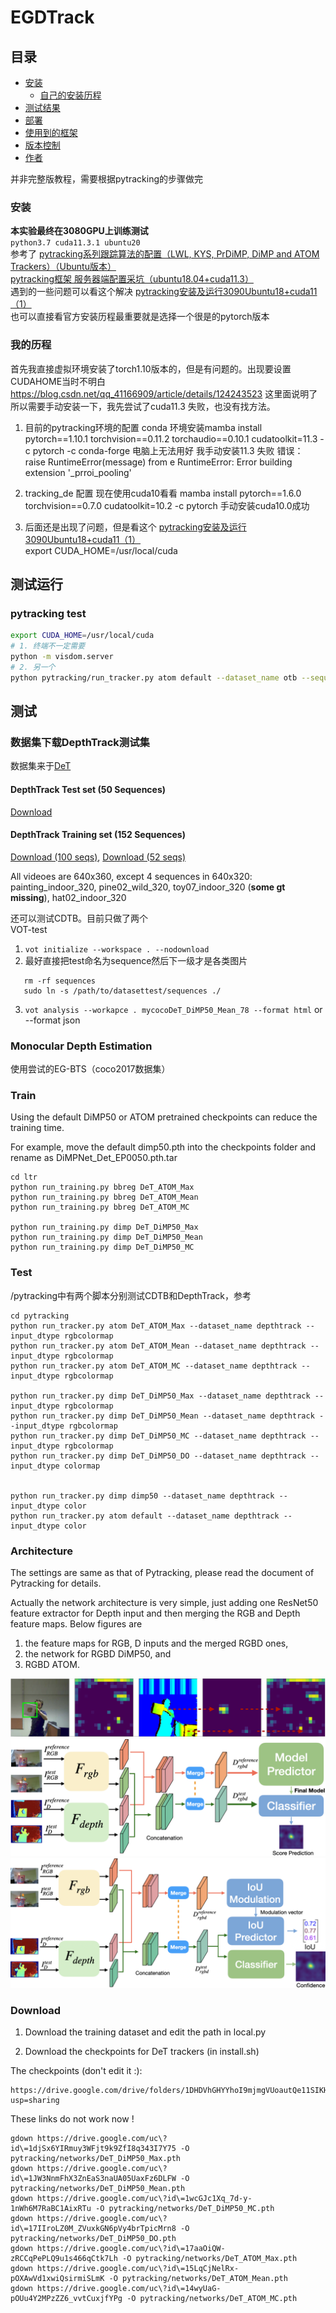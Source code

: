 # EGDTrack

## 目录

- [安装](#安装)
  - [自己的安装历程](#我的历程)
- [测试结果](#测试)
- [部署](#部署)
- [使用到的框架](#使用到的框架)
- [版本控制](#版本控制)
- [作者](#作者)



并非完整版教程，需要根据pytracking的步骤做完
### 安装
**本实验最终在3080GPU上训练测试**  
```python3.7 cuda11.3.1 ubuntu20```  
参考了
[pytracking系列跟踪算法的配置（LWL, KYS, PrDiMP, DiMP and ATOM Trackers）（Ubuntu版本）](https://blog.csdn.net/qq_17783559/article/details/117933369)  
[pytracking框架 服务器端配置采坑（ubuntu18.04+cuda11.3）](https://blog.csdn.net/qqsuiying/article/details/121593987#:~:text=pytracking%E6%A1%86%E6%9E%B6%20%E6%9C%8D%E5%8A%A1%E5%99%A8%E7%AB%AF%E9%85%8D%E7%BD%AE%E9%87%87%E5%9D%91%EF%BC%88ubuntu18.04%2Bcuda11.3%EF%BC%89%201%201.%20Create%20and%20activate%20a,environment%20...%205%205.%20Download%20the%20pre-trained%20networks)  
遇到的一些问题可以看这个解决
[pytracking安装及运行3090Ubuntu18+cuda11（1）](https://blog.csdn.net/weixin_43392132/article/details/123744880)  
也可以直接看官方安装历程最重要就是选择一个很是的pytorch版本


### 我的历程
首先我直接虚拟环境安装了torch1.10版本的，但是有问题的。出现要设置CUDAHOME当时不明白
https://blog.csdn.net/qq_41166909/article/details/124243523   这里面说明了所以需要手动安装一下，我先尝试了cuda11.3
失败，也没有找方法。
1. 目前的pytracking环境的配置
conda 环境安装mamba install pytorch==1.10.1 torchvision==0.11.2 torchaudio==0.10.1 cudatoolkit=11.3 -c pytorch -c conda-forge
电脑上无法用好
我手动安装11.3 失败
错误：
    raise RuntimeError(message) from e
RuntimeError: Error building extension '_prroi_pooling'

2. tracking_de 配置
现在使用cuda10看看
 mamba install pytorch==1.6.0 torchvision==0.7.0 cudatoolkit=10.2 -c pytorch
手动安装cuda10.0成功
3. 后面还是出现了问题，但是看这个
[pytracking安装及运行3090Ubuntu18+cuda11（1）](https://blog.csdn.net/weixin_43392132/article/details/123744880)  
export CUDA_HOME=/usr/local/cuda

## 测试运行
### pytracking test
```bash
export CUDA_HOME=/usr/local/cuda
# 1. 终端不一定需要
python -m visdom.server
# 2. 另一个
python pytracking/run_tracker.py atom default --dataset_name otb --sequence Soccer --debug 1 --threads 0
```

## 测试
### 数据集下载DepthTrack测试集
数据集来于[DeT](https://github.com/xiaozai/DeT)
#### DepthTrack Test set (50 Sequences) 
[Download](https://doi.org/10.5281/zenodo.5792146)

#### DepthTrack Training set (152 Sequences)
[Download (100 seqs)](https://doi.org/10.5281/zenodo.5794115),  [Download (52 seqs)](https://doi.org/10.5281/zenodo.5837926)

All videoes are 640x360, except 4 sequences in 640x320: painting_indoor_320, pine02_wild_320, toy07_indoor_320 (**some gt missing**), hat02_indoor_320

还可以测试CDTB。目前只做了两个  
VOT-test
1. `vot initialize --workspace . --nodownload`
2. 最好直接把test命名为sequence然后下一级才是各类图片
```
   rm -rf sequences
   sudo ln -s /path/to/datasettest/sequences ./
   ``` 
3. `vot analysis --workapce . mycocoDeT_DiMP50_Mean_78 --format html`
or --format json

### Monocular Depth Estimation 
使用尝试的EG-BTS（coco2017数据集）



### Train
Using the default DiMP50 or ATOM pretrained checkpoints can reduce the training time.

For example, move the default dimp50.pth into the checkpoints folder and rename as DiMPNet_Det_EP0050.pth.tar

```
cd ltr
python run_training.py bbreg DeT_ATOM_Max
python run_training.py bbreg DeT_ATOM_Mean
python run_training.py bbreg DeT_ATOM_MC

python run_training.py dimp DeT_DiMP50_Max
python run_training.py dimp DeT_DiMP50_Mean
python run_training.py dimp DeT_DiMP50_MC
```

### Test
/pytracking中有两个脚本分别测试CDTB和DepthTrack，参考
```
cd pytracking
python run_tracker.py atom DeT_ATOM_Max --dataset_name depthtrack --input_dtype rgbcolormap
python run_tracker.py atom DeT_ATOM_Mean --dataset_name depthtrack --input_dtype rgbcolormap
python run_tracker.py atom DeT_ATOM_MC --dataset_name depthtrack --input_dtype rgbcolormap

python run_tracker.py dimp DeT_DiMP50_Max --dataset_name depthtrack --input_dtype rgbcolormap
python run_tracker.py dimp DeT_DiMP50_Mean --dataset_name depthtrack --input_dtype rgbcolormap
python run_tracker.py dimp DeT_DiMP50_MC --dataset_name depthtrack --input_dtype rgbcolormap
python run_tracker.py dimp DeT_DiMP50_DO --dataset_name depthtrack --input_dtype colormap


python run_tracker.py dimp dimp50 --dataset_name depthtrack --input_dtype color
python run_tracker.py atom default --dataset_name depthtrack --input_dtype color

```




### Architecture
The settings are same as that of Pytracking, please read the document of Pytracking for details.

Actually the network architecture is very simple, just adding one ResNet50 feature extractor for Depth input and then merging the RGB and Depth feature maps.
Below figures are
1) the feature maps for RGB, D inputs and the merged RGBD ones,
2) the network for RGBD DiMP50, and
3) RGBD ATOM.

![The feature maps for RGB, D and the merged RGBD](imgs/fig_featuremaps.png)
![The network for RGB+D DiMP50](imgs/figure_for_RGBD_DiMP50.png)
![The network for RGB+D ATOM](imgs/figure_for_RGBD_ATOM.png)


### Download
1) Download the training dataset and edit the path in local.py

2) Download the checkpoints for DeT trackers (in install.sh)

The checkpoints (don't edit it :):
```
https://drive.google.com/drive/folders/1DHDVhGHYYhoI9mjmgVUoautQe11SIKHL?usp=sharing
```

These links do not work now ! 
```
gdown https://drive.google.com/uc\?id\=1djSx6YIRmuy3WFjt9k9ZfI8q343I7Y75 -O pytracking/networks/DeT_DiMP50_Max.pth
gdown https://drive.google.com/uc\?id\=1JW3NnmFhX3ZnEaS3naUA05UaxFz6DLFW -O pytracking/networks/DeT_DiMP50_Mean.pth
gdown https://drive.google.com/uc\?id\=1wcGJc1Xq_7d-y-1nWh6M7RaBC1AixRTu -O pytracking/networks/DeT_DiMP50_MC.pth
gdown https://drive.google.com/uc\?id\=17IIroLZ0M_ZVuxkGN6pVy4brTpicMrn8 -O pytracking/networks/DeT_DiMP50_DO.pth
gdown https://drive.google.com/uc\?id\=17aaOiQW-zRCCqPePLQ9u1s466qCtk7Lh -O pytracking/networks/DeT_ATOM_Max.pth
gdown https://drive.google.com/uc\?id\=15LqCjNelRx-pOXAwVd1xwiQsirmiSLmK -O pytracking/networks/DeT_ATOM_Mean.pth
gdown https://drive.google.com/uc\?id\=14wyUaG-pOUu4Y2MPzZZ6_vvtCuxjfYPg -O pytracking/networks/DeT_ATOM_MC.pth
```



